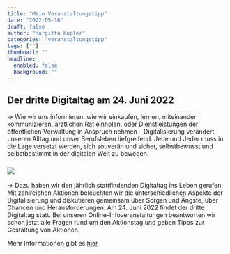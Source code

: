 ```yaml
---
title: "Mein Veranstaltungstipp"
date: "2022-05-16"
draft: false
author: "Margitta Kupler"
categories: "veranstaltungstipp"
tags: [""]
thumbnail: ""
headline:
  enabled: false
  background: ""
---
```

## Der dritte Digitaltag am 24. Juni 2022

→ Wie wir uns informieren, wie wir einkaufen, lernen, miteinander
kommunizieren, ärztlichen Rat einholen, oder Dienstleistungen der öffentlichen
Verwaltung in Anspruch nehmen – Digitalisierung verändert unseren Alltag und
unser Berufsleben tiefgreifend. Jede und Jeder muss in die Lage versetzt
werden, sich souverän und sicher, selbstbewusst und selbstbestimmt in der
digitalen Welt zu bewegen.

<!--more-->

### ![](/images/2022/05_veranstaltungstipp_digitaltag.jpg)


→ Dazu haben wir den jährlich stattfindenden Digitaltag ins Leben gerufen: Mit
zahlreichen Aktionen beleuchten wir die unterschiedlichen Aspekte der
Digitalisierung und diskutieren gemeinsam über Sorgen und Ängste, über Chancen
und Herausforderungen. Am 24. Juni 2022 findet der dritte Digitaltag statt.
Bei unseren Online-Infoveranstaltungen beantworten wir schon jetzt alle Fragen
rund um den Aktionstag und geben Tipps zur Gestaltung von Aktionen.

Mehr Informationen gibt es [hier](https://digitaltag.eu/ "Digitaltag")





